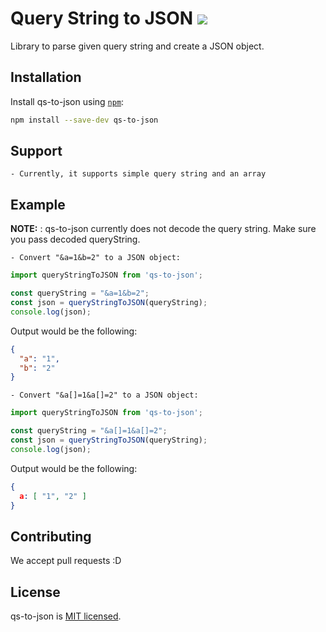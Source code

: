 # Query String to JSON ![](https://img.shields.io/circleci/project/github/neha-saggam/qs-to-json.svg)

Library to parse given query string and create a JSON object.

## Installation

Install qs-to-json using [`npm`](https://www.npmjs.com/):

```bash
npm install --save-dev qs-to-json
```

## Support

    - Currently, it supports simple query string and an array

## Example

**NOTE:** : qs-to-json currently does not decode the query string. Make sure you pass decoded queryString.

    - Convert "&a=1&b=2" to a JSON object:

```javascript
import queryStringToJSON from 'qs-to-json';

const queryString = "&a=1&b=2";
const json = queryStringToJSON(queryString);
console.log(json);
```

Output would be the following:

```json
{
  "a": "1",
  "b": "2"
}
```

    - Convert "&a[]=1&a[]=2" to a JSON object:

```javascript
import queryStringToJSON from 'qs-to-json';

const queryString = "&a[]=1&a[]=2";
const json = queryStringToJSON(queryString);
console.log(json);
```

Output would be the following:

```json
{
  a: [ "1", "2" ]
}
```

## Contributing

We accept pull requests :D

## License

qs-to-json is [MIT licensed](./LICENSE).
